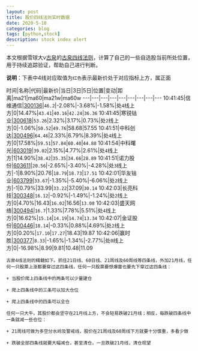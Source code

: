 ```yaml
---
layout: post
title: 股价四线法则实时数据
date: 2020-5-10
categories: blog
tags: [python,stock]
description: stock index alert
---
```



本文根据雪球大v[古泉](https://xueqiu.com/u/7148646888)的[古泉四线法则](https://xueqiu.com/7148646888/130498192)，计算了自己的一些自选股当前所处位置，用于持续追踪验证，帮助自己进行判断。

**说明**：下表中4线对应取值为`红色`表示最新价处于对应指标上方，属正面

时间|名称|代码|最新价|当日|3日|5日|位置|变动|距离|ma21|ma60|ma21w|ma60w
---|---|---|---|---|---|---|---|---
10:41:45|信维通信|[300136](https://xueqiu.com/S/SZ300136)|`46.2`|-2.08%|-3.68%|-1.58%|处`4`线上方|0|14.47%|`43.41`|`40.16`|`42.24`|`36.36`
10:41:45|寒锐钴业|[300618](https://xueqiu.com/S/SZ300618)|`53.26`|2.32%|3.17%|0.73%|处`2`线上方|0|-1.06%|`50.52`|`49.76`|58.68|57.55
10:41:51|中科创达|[300496](https://xueqiu.com/S/SZ300496)|`64.46`|2.33%|6.79%|8.39%|处`4`线上方|0|17.58%|`59.51`|`57.84`|`60.40`|`44.88`
10:41:54|中科曙光|[603019](https://xueqiu.com/S/SH603019)|`39.02`|2.15%|4.77%|2.61%|处`4`线上方|1|14.90%|`38.42`|`35.35`|`34.66`|`28.89`
10:41:51|诺力股份|[603611](https://xueqiu.com/S/SH603611)|`20.56`|-2.65%|-3.40%|-4.28%|处`3`线上方|-1|8.90%|20.76|`18.79`|`18.73`|`17.51`
10:42:01|华友钴业|[603799](https://xueqiu.com/S/SH603799)|`33.67`|-1.35%|-5.40%|-6.06%|处`2`线上方|-1|0.79%|33.99|`33.22`|37.09|`30.14`
10:42:03|长亮科技|[300348](https://xueqiu.com/S/SZ300348)|`16.12`|-0.92%|-1.49%|-1.24%|处`2`线上方|0|4.70%|16.43|`16.02`|16.56|`13.08`
10:42:03|盛天网络|[300494](https://xueqiu.com/S/SZ300494)|`16.7`|1.33%|7.78%|5.51%|处`4`线上方|0|16.62%|`15.14`|`14.19`|`14.74`|`13.34`
10:42:07|金证股份|[600446](https://xueqiu.com/S/SH600446)|`18.14`|-0.33%|0.88%|4.69%|处`2`线上方|0|0.20%|`17.10`|`17.27`|18.43|19.87
10:42:06|赢时胜|[300377](https://xueqiu.com/S/SZ300377)|`8.33`|-1.65%|-1.34%|-2.77%|处`0`线上方|0|-16.98%|8.99|9.81|10.48|11.09

```
古泉4线法则的精髓如下。抓住21日线、60日线、21周线及60周线等四条线，外加21月线，任何一只股票上涨都要穿过这四条线，任何一只股票要想爆雷也要先下穿过这四条线：

+ 当股价爬上四条线中的两条可以少量建仓

+ 爬上四条线中的三条可以加大仓位

+ 爬上四条线中的四条可以全仓

任何一只大牛，其股价都会坚守在21月线上方，不会轻易跌破21月线；相反，每跌破四条线中一条就减一些仓位：

+ 21周线可做为多空分水岭及警戒线，股价在21周线及60周线下方就要十分慎重，多看少做

+ 跌破全部四条线就要大幅减仓，甚至清仓，一旦跌破21月线，清仓观望
```